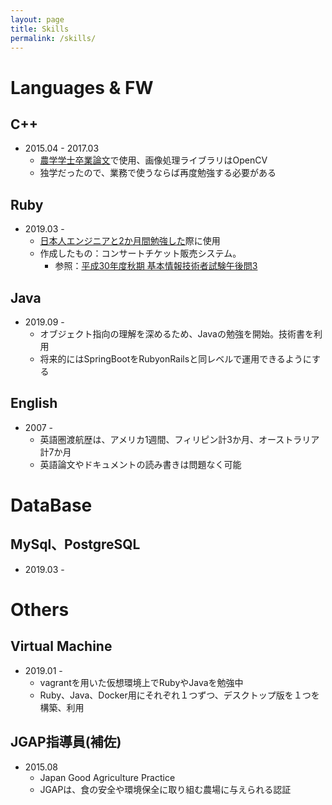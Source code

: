 ```yaml
---
layout: page
title: Skills
permalink: /skills/
---
```


# Languages & FW
## C++
- 2015.04 - 2017.03
  - [農学学士卒業論文](https://oriverk.github.io/about/)で使用、画像処理ライブラリはOpenCV
  - 独学だったので、業務で使うならば再度勉強する必要がある

## Ruby
- 2019.03 -
  - [日本人エンジニアと2か月間勉強した](https://qiita.com/OriverK/items/30d8941c7799c9aa6dfd)際に使用
  - 作成したもの：コンサートチケット販売システム。
    - 参照：[平成30年度秋期 基本情報技術者試験午後問3](https://www.jitec.ipa.go.jp/1_04hanni_sukiru/mondai_kaitou_2018h30_2/2018h30a_fe_pm_qs.pdf)

## Java
- 2019.09 -
  - オブジェクト指向の理解を深めるため、Javaの勉強を開始。技術書を利用
  - 将来的にはSpringBootをRubyonRailsと同レベルで運用できるようにする

## English
- 2007 -
  - 英語圏渡航歴は、アメリカ1週間、フィリピン計3か月、オーストラリア計7か月
  - 英語論文やドキュメントの読み書きは問題なく可能

# DataBase
## MySql、PostgreSQL
- 2019.03 -

# Others
## Virtual Machine
- 2019.01 -
  - vagrantを用いた仮想環境上でRubyやJavaを勉強中
  - Ruby、Java、Docker用にそれぞれ１つずつ、デスクトップ版を１つを構築、利用

## JGAP指導員(補佐)
- 2015.08
  - Japan Good Agriculture Practice
  - JGAPは、食の安全や環境保全に取り組む農場に与えられる認証

